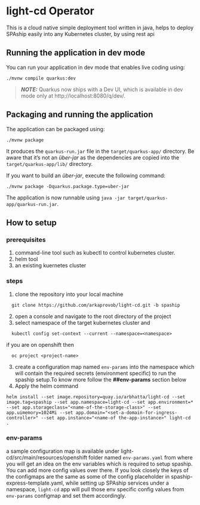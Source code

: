 # light-cd Operator

This is a cloud native simple deployment tool written in java, helps to deploy SPAship easily into any Kubernetes cluster, by using rest api

## Running the application in dev mode

You can run your application in dev mode that enables live coding using:

```shell script
./mvnw compile quarkus:dev
```

> **_NOTE:_**  Quarkus now ships with a Dev UI, which is available in dev mode only at http://localhost:8080/q/dev/.

## Packaging and running the application

The application can be packaged using:

```shell script
./mvnw package
```

It produces the `quarkus-run.jar` file in the `target/quarkus-app/` directory. Be aware that it’s not an _über-jar_ as
the dependencies are copied into the `target/quarkus-app/lib/` directory.

If you want to build an _über-jar_, execute the following command:

```shell script
./mvnw package -Dquarkus.package.type=uber-jar
```

The application is now runnable using `java -jar target/quarkus-app/quarkus-run.jar`.

## How to setup

### prerequisites
1. command-line tool such as kubectl to control kubernetes cluster.
2. helm tool
3. an existing kuernetes cluster

### steps
1. clone the repository into your local machine 
 ```shell script
   git clone https://github.com/arkaprovob/light-cd.git -b spaship
```
2. open a console and navigate to the root directory of the project
3. select namespace of the target kubernetes cluster and
 ```shell script
   kubectl config set-context --current --namespace=<namespace>
```
if you are on openshift then
 ```shell script
   oc project <project-name>
```
3. create a configuration map named `env-params` into the namespace which will contain the required secrets (environment specific) to run the spaship setup.To know more follow the **##env-params** section below
4. Apply the helm command
 ```shell script
 helm install --set image.repository=quay.io/arbhatta/light-cd --set image.tag=spaship --set app.namespace=light-cd --set app.environment=* --set app.storageclass="<name-of-the-storage-class>" --set app.uimemory=1024Mi --set app.domain="<set-a-domain-for-ingress-controller>" --set app.instance="<name-of the-app-instance>" light-cd .
```
### env-params

a sample configuration map is available under light-cd/src/main/resources/openshift folder named `env-params.yaml` from where you will get an idea on the env variables which is required to setup spaship. You can add more config values over there. If you look closely the keys of the configmaps are the same as some of the  config placeholder in spaship-express-template.yaml, while setting up SPAship services under a namespace, `light-cd` app will pull those env specific config values from `env-params` configmap and set them accordingly.